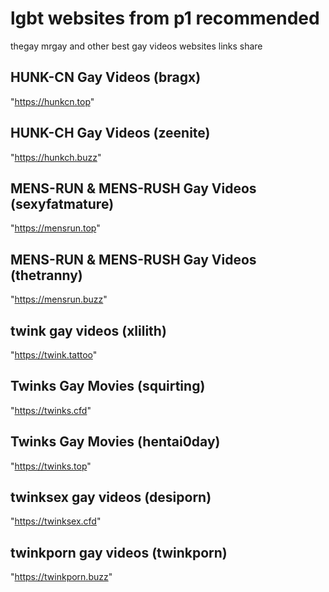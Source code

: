 # lgbt websites from p1 recommended
thegay mrgay and other best gay videos websites links share

## HUNK-CN Gay Videos (bragx)  
"https://hunkcn.top"       

## HUNK-CH Gay Videos (zeenite)
"https://hunkch.buzz"

## MENS-RUN & MENS-RUSH Gay Videos (sexyfatmature)
"https://mensrun.top"

## MENS-RUN & MENS-RUSH Gay Videos (thetranny)
"https://mensrun.buzz"

## twink gay videos (xlilith)
"https://twink.tattoo"

## Twinks Gay Movies (squirting)
"https://twinks.cfd"

## Twinks Gay Movies (hentai0day)
"https://twinks.top"

## twinksex gay videos (desiporn)
"https://twinksex.cfd"

## twinkporn gay videos (twinkporn)
"https://twinkporn.buzz"
    
